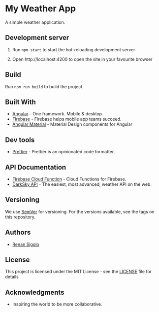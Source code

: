 # My Weather App

A simple weather application.

## Development server

1.  Run `npm start` to start the hot-reloading development server

1.  Open http://localhost:4200 to open the site in your favourite browser

## Build

Run `npm run build` to build the project.

## Built With

* [Angular](https://angular.io) - One framework. Mobile & desktop.
* [Firebase](https://firebase.google.com/) - Firebase helps mobile app teams succeed.
* [Angular Material](https://material.angular.io/) - Material Design components for Angular

## Dev tools

* [Prettier](https://prettier.io/) - Prettier is an opinionated code formatter.

## API Documentation

* [Firebase Cloud Function](https://firebase.google.com/docs/functions/) -
Cloud Functions for Firebase.
* [DarkSky API](https://darksky.net/dev) - The easiest, most advanced, weather API on the web.

## Versioning

We use [SemVer](http://semver.org/) for versioning. For the versions available, see the tags on this repository.

## Authors

* [Renan Sigolo](https://github.com/renansigolo)

## License

This project is licensed under the MIT License - see the [LICENSE](LICENSE) file for details

## Acknowledgments

* Inspiring the world to be more collaborative.
